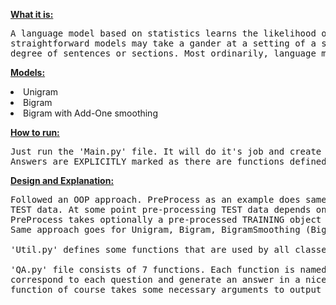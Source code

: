
<strong><u>What it is: </u></strong><br>
<pre>A language model based on statistics learns the likelihood of word event dependent on instances of content. More
straightforward models may take a gander at a setting of a short grouping of words, while bigger models may work at the
degree of sentences or sections. Most ordinarily, language models work at the degree of words.</pre>

<strong><u>Models: </u></strong><br>
<li>Unigram</li>
<li>Bigram</li>
<li>Bigram with Add-One smoothing</li>

<strong><u>How to run: </u></strong><br>
<pre>Just run the 'Main.py' file. It will do it's job and create answer for all questions in order.
Answers are EXPLICITLY marked as there are functions defined for each of them.</pre>

<strong><u>Design and Explanation:</u></strong>
<pre>Followed an OOP approach. PreProcess as an example does same pre-processing for TRAINING data and
TEST data. At some point pre-processing TEST data depends on pre-processed TRAINING data that's why
PreProcess takes optionally a pre-processed TRAINING object and do it's comparing.
Same approach goes for Unigram, Bigram, BigramSmoothing (BigramAddOneSmoothing).

'Util.py' defines some functions that are used by all classes.

'QA.py' file consists of 7 functions. Each function is named qa*(...) meaning this function
correspond to each question and generate an answer in a nicely format and before all these each
function of course takes some necessary arguments to output an answer.</pre>
